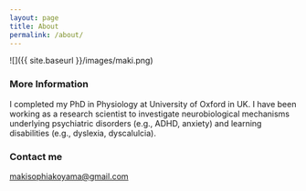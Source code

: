 ```yaml
---
layout: page
title: About
permalink: /about/
---
```


![]({{ site.baseurl }}/images/maki.png) 

### More Information
I completed my PhD in Physiology at University of Oxford in UK. I have been working as a research scientist to investigate neurobiological mechanisms underlying psychiatric disorders (e.g., ADHD, anxiety) and learning disabilities (e.g., dyslexia, dyscalulcia).

### Contact me

[makisophiakoyama@gmail.com](mailto:makisophiakoyama@gmail.com)
